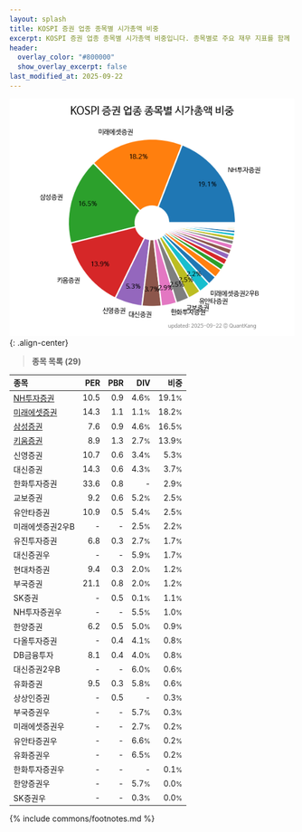 ```yaml
---
layout: splash
title: KOSPI 증권 업종 종목별 시가총액 비중
excerpt: KOSPI 증권 업종 종목별 시가총액 비중입니다. 종목별로 주요 재무 지표를 함께 표시합니다.
header:
  overlay_color: "#800000"
  show_overlay_excerpt: false
last_modified_at: 2025-09-22
---
```



![KOSPI 증권 업종 종목별 시가총액 비중](/stats/sector/images/kospi_업종_증권_종목.png){: .align-center}


> **종목 목록 (29)**<a id="list"></a>

| **종목** | **PER** | **PBR** | **DIV** | **비중** |
| :------- | ------: | ------: | ------: | -------: |
| [NH투자증권](/005940/) | 10.5 | 0.9 | 4.6<small>%</small> | 19.1<small>%</small> |
| [미래에셋증권](/006800/) | 14.3 | 1.1 | 1.1<small>%</small> | 18.2<small>%</small> |
| [삼성증권](/016360/) | 7.6 | 0.9 | 4.6<small>%</small> | 16.5<small>%</small> |
| [키움증권](/039490/) | 8.9 | 1.3 | 2.7<small>%</small> | 13.9<small>%</small> |
| 신영증권 | 10.7 | 0.6 | 3.4<small>%</small> | 5.3<small>%</small> |
| 대신증권 | 14.3 | 0.6 | 4.3<small>%</small> | 3.7<small>%</small> |
| 한화투자증권 | 33.6 | 0.8 | - | 2.9<small>%</small> |
| 교보증권 | 9.2 | 0.6 | 5.2<small>%</small> | 2.5<small>%</small> |
| 유안타증권 | 10.9 | 0.5 | 5.4<small>%</small> | 2.5<small>%</small> |
| 미래에셋증권2우B | - | - | 2.5<small>%</small> | 2.2<small>%</small> |
| 유진투자증권 | 6.8 | 0.3 | 2.7<small>%</small> | 1.7<small>%</small> |
| 대신증권우 | - | - | 5.9<small>%</small> | 1.7<small>%</small> |
| 현대차증권 | 9.4 | 0.3 | 2.0<small>%</small> | 1.2<small>%</small> |
| 부국증권 | 21.1 | 0.8 | 2.0<small>%</small> | 1.2<small>%</small> |
| SK증권 | - | 0.5 | 0.1<small>%</small> | 1.1<small>%</small> |
| NH투자증권우 | - | - | 5.5<small>%</small> | 1.0<small>%</small> |
| 한양증권 | 6.2 | 0.5 | 5.0<small>%</small> | 0.9<small>%</small> |
| 다올투자증권 | - | 0.4 | 4.1<small>%</small> | 0.8<small>%</small> |
| DB금융투자 | 8.1 | 0.4 | 4.0<small>%</small> | 0.8<small>%</small> |
| 대신증권2우B | - | - | 6.0<small>%</small> | 0.6<small>%</small> |
| 유화증권 | 9.5 | 0.3 | 5.8<small>%</small> | 0.6<small>%</small> |
| 상상인증권 | - | 0.5 | - | 0.3<small>%</small> |
| 부국증권우 | - | - | 5.7<small>%</small> | 0.3<small>%</small> |
| 미래에셋증권우 | - | - | 2.7<small>%</small> | 0.2<small>%</small> |
| 유안타증권우 | - | - | 6.6<small>%</small> | 0.2<small>%</small> |
| 유화증권우 | - | - | 6.5<small>%</small> | 0.2<small>%</small> |
| 한화투자증권우 | - | - | - | 0.1<small>%</small> |
| 한양증권우 | - | - | 5.7<small>%</small> | 0.0<small>%</small> |
| SK증권우 | - | - | 0.3<small>%</small> | 0.0<small>%</small> |

{% include commons/footnotes.md %}